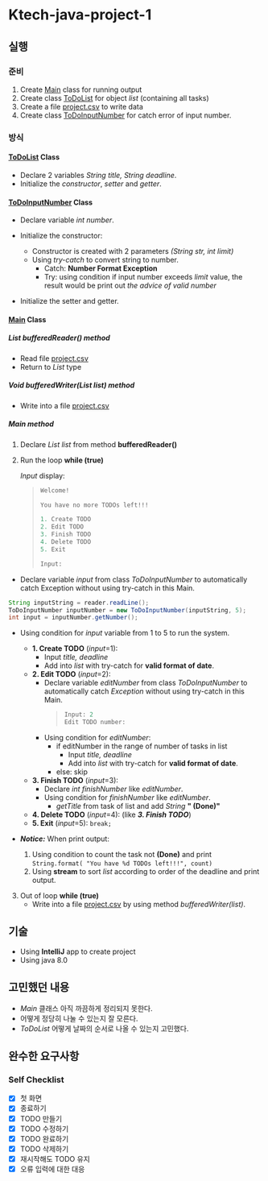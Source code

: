 # Ktech-java-project-1

## 실행

### 준비
1. Create [Main](Main.java) class for running output
2. Create class [ToDoList](Main.java) for object *list* (containing all tasks) 
3. Create a file [project.csv](project.csv) to write data
4. Create class [ToDoInputNumber](ToDoInputNumber.java) for catch error of input number.

### 방식

#### [ToDoList](Main.java) Class

- Declare 2 variables *String title, String deadline*.
- Initialize the *constructor*, *setter* and *getter*.

#### [ToDoInputNumber](ToDoInputNumber.java) Class

- Declare variable *int number*.
- Initialize the constructor:
    - Constructor is created with 2 parameters *(String str, int limit)*
    - Using *try-catch* to convert string to number.
        - Catch: **Number Format Exception**
        - Try: using condition if input number exceeds *limit* value, the result would be print out *the advice of valid number*
      
- Initialize the setter and getter.

#### [Main](Main.java) Class

##### **List<ToDoList> bufferedReader()** method

   - Read file [project.csv](project.csv)
   - Return to *List<ToDoList>* type

##### **Void bufferedWriter(List<ToDoList> list)** method
   - Write into a file [project.csv](project.csv)

##### **Main** method  
1. Declare *List<ToDoList> list* from method **bufferedReader()**
2. Run the loop **while (true)**

   *Input* display:

    > ```java
    > Welcome!
    >
    > You have no more TODOs left!!!
    >
    > 1. Create TODO
    > 2. Edit TODO
    > 3. Finish TODO
    > 4. Delete TODO
    > 5. Exit
    >
    > Input: 
    > ```

- Declare variable *input* from class *ToDoInputNumber* to automatically catch Exception without using try-catch in this Main.
```java
String inputString = reader.readLine();
ToDoInputNumber inputNumber = new ToDoInputNumber(inputString, 5);
int input = inputNumber.getNumber();
```
    
- Using condition for *input* variable from 1 to 5 to run the system.

    - **1. Create TODO** (*input*=1):
        - Input *title, deadline*
        - Add into *list* with try-catch for **valid format of date**.
    - **2. Edit TODO** (*input*=2): 
      - Declare variable *editNumber* from class *ToDoInputNumber* to automatically catch *Exception* without using try-catch in this Main.
        >```java
        >Input: 2
        >Edit TODO number: 
        >```
      - Using condition for *editNumber*:
        - if editNumber in the range of number of tasks in list
          - Input *title, deadline*
          - Add into *list* with try-catch for **valid format of date**.
        - else: skip
    - **3. Finish TODO** (*input*=3):
        - Declare *int finishNumber* like *editNumber*.
        - Using condition for *finishNumber* like *editNumber*.
            - *getTitle* from task of list and add *String* **" (Done)"** 
    - **4. Delete TODO** (*input*=4): (like ***3. Finish TODO***)
    - **5. Exit** (*input*=5): `break;`

- ***Notice:*** When print output:
  1. Using condition to count the task not **(Done)** and print ```String.format(
  "You have %d TODOs left!!!", count)```
  2. Using **stream** to sort *list* according to order of the deadline and print output.

3. Out of loop **while (true)**
    - Write into a file [project.csv](project.csv) by using method *bufferedWriter(list)*.
   

## 기술

- Using **IntelliJ** app to create project
- Using java 8.0

## 고민했던 내용

- *Main* 클래스 아직 까끔하게 정리되지 못한다.
- 어떻게 정당히 나눌 수 있는지 잘 모른다.
- *ToDoList* 어떻게 날짜의 순서로 나올 수 있는지 고민했다.

## 완수한 요구사항

### Self Checklist

- [x]  첫 화면
- [x]  종료하기
- [x]  TODO 만들기
- [x]  TODO 수정하기
- [x]  TODO 완료하기
- [x]  TODO 삭제하기
- [x]  재시작해도 TODO 유지
- [x]  오류 입력에 대한 대응